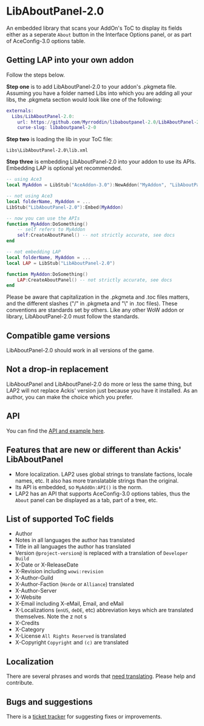 # LibAboutPanel-2.0

An embedded library that scans your AddOn's ToC to display its fields either as a seperate `About` button in the Interface Options panel, or as part of AceConfig-3.0 options table.

## Getting LAP into your own addon

Follow the steps below.

**Step one** is to add LibAboutPanel-2.0 to your addon's .pkgmeta file. Assuming you have a folder named Libs into which you are adding all your libs, the .pkgmeta section would look like one of the following:

```lua
externals:
  Libs/LibAboutPanel-2.0:
    url: https://github.com/Myrroddin/libaboutpanel-2.0/LibAboutPanel-2.0
    curse-slug: libaboutpanel-2-0
```

**Step two** is loading the lib in your ToC file:

`Libs\LibAboutPanel-2.0\lib.xml`

**Step three** is embedding LibAboutPanel-2.0 into your addon to use its APIs. Embedding LAP is optional yet recommended.

```lua
-- using Ace3
local MyAddon = LibStub("AceAddon-3.0"):NewAddon("MyAddon", "LibAboutPanel-2.0")

-- not using Ace3
local folderName, MyAddon = ...
LibStub("LibAboutPanel-2.0"):Embed(MyAddon)

-- now you can use the APIs
function MyAddon:DoSomething()
    -- self refers to MyAddon
    self:CreateAboutPanel() -- not strictly accurate, see docs
end

-- not embedding LAP
local folderName, MyAddon = ...
local LAP = LibStub("LibAboutPanel-2.0")

function MyAddon:DoSomething()
    LAP:CreateAboutPanel() -- not strictly accurate, see docs
end
```

Please be aware that capitalization in the .pkgmeta and .toc files matters, and the different slashes ("/" in .pkgmeta and "\\" in .toc files). These conventions are standards set by others. Like any other WoW addon or library, LibAboutPanel-2.0 must follow the standards.

## Compatible game versions

LibAboutPanel-2.0 should work in all versions of the game.

## Not a drop-in replacement

LibAboutPanel and LibAboutPanel-2.0 do more or less the same thing, but LAP2 will not replace Ackis' version just because you have it installed. As an author, you can make the choice which you prefer.

## API

You can find the [API and example here](https://github.com/Myrroddin/libaboutpanel-2.0/wiki).

## Features that are new or different than Ackis' LibAboutPanel

* More localization. LAP2 uses global strings to translate factions, locale names, etc. It also has more translatable strings than the original.
* Its API is embedded, so `MyAddOn:API()` is the norm.
* LAP2 has an API that supports AceConfig-3.0 options tables, thus the `About` panel can be displayed as a tab, part of a tree, etc.

## List of supported ToC fields

* Author
* Notes in all languages the author has translated
* Title in all languages the author has translated
* Version `@project-version@` is replaced with a translation of `Developer Build`
* X-Date or X-ReleaseDate
* X-Revision including `wowi:revision`
* X-Author-Guild
* X-Author-Faction (`Horde` or `Alliance`) translated
* X-Author-Server
* X-Website
* X-Email including X-eMail, Email, and eMail
* X-Localizations (`enUS`, `deDE`, etc) abbreviation keys which are translated themselves. Note the z not s
* X-Credits
* X-Category
* X-License `All Rights Reserved` is translated
* X-Copyright `Copyright` and `(c)` are translated

## Localization

There are several phrases and words that [need translating](https://legacy.curseforge.com/wow/addons/libaboutpanel-2-0/localization). Please help and contribute.

## Bugs and suggestions

There is a [ticket tracker](https://github.com/Myrroddin/libaboutpanel-2.0/issues) for suggesting fixes or improvements.